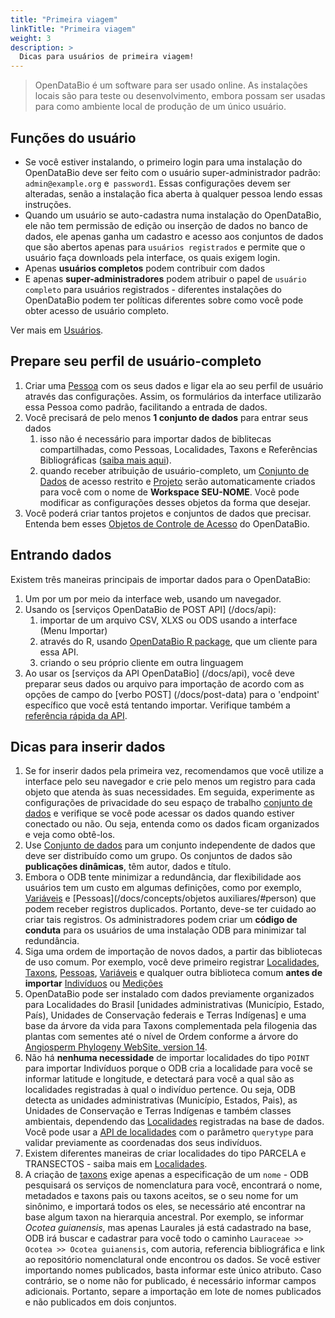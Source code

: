 ```yaml
---
title: "Primeira viagem"
linkTitle: "Primeira viagem"
weight: 3
description: >
  Dicas para usuários de primeira viagem!
---
```


> OpenDataBio é um software para ser usado online. As instalações locais são para teste ou desenvolvimento, embora possam ser usadas para como ambiente local de produção de um único usuário.

## Funções do usuário

* Se você estiver instalando, o primeiro login para uma instalação do OpenDataBio deve ser feito com o usuário super-administrador padrão: `admin@example.org` e` password1`. Essas configurações devem ser alteradas, senão a instalação fica aberta à  qualquer pessoa lendo essas instruções.
* Quando um usuário se auto-cadastra numa instalação do OpenDataBio, ele não tem permissão de edição ou inserção de dados no banco de dados, ele apenas ganha um cadastro e acesso aos conjuntos de dados que são abertos apenas para `usuários registrados` e permite que o usuário faça downloads pela interface, os quais exigem login.
* Apenas **usuários completos** podem contribuir com dados
* E apenas **super-administradores** podem atribuir o papel de `usuário completo` para usuários registrados - diferentes instalações do OpenDataBio podem ter políticas diferentes sobre como você pode obter acesso de usuário completo.

Ver mais em [Usuários](/docs/concepts/data-access/#user).

## Prepare seu perfil de usuário-completo

1. Criar uma [Pessoa](/docs/concepts/auxiliary-objects/#person) com os seus dados e ligar ela ao seu perfil de usuário através das configurações. Assim, os formulários da interface utilizarão essa Pessoa como padrão, facilitando a entrada de dados.
1. Você precisará de pelo menos **1 conjunto de dados** para entrar seus dados
    1. isso não é necessário para importar dados de biblitecas compartilhadas, como Pessoas, Localidades, Taxons e Referências Bibliográficas ([saiba mais aqui](/docs/concepts/auxiliary-objects)).
    1. quando receber atribuição de usuário-completo, um [Conjunto de Dados](/docs/concepts/data-access/#dataset) de acesso restrito e [Projeto](/docs/concepts/data-access/#project) serão automaticamente criados para você com o nome de **Workspace SEU-NOME**. Você pode modificar as configurações desses objetos da forma que desejar.
1. Você poderá criar tantos projetos e conjuntos de dados que precisar. Entenda bem esses [Objetos de Controle de Acesso](/docs/concepts/data-access) do OpenDataBio.

## Entrando dados

Existem três maneiras principais de importar dados para o OpenDataBio:

1. Um por um por meio da interface web, usando um navegador.
1. Usando os [serviços OpenDataBio de POST API] (/docs/api):
    1. importar de um arquivo CSV, XLXS ou ODS usando a interface (Menu Importar)
    1. através do R, usando [OpenDataBio R package](https://github.com/opendatabio/opendatabio-r), que um cliente para essa API.
    1. criando o seu próprio cliente em outra linguagem
1. Ao usar os [serviços da API OpenDataBio] (/docs/api), você deve preparar seus dados ou arquivo para importação de acordo com as opções de campo do [verbo POST] (/docs/post-data) para o 'endpoint' específico que você está tentando importar. Verifique também a [referência rápida da API](/docs/quick-reference).

## Dicas para inserir dados

1. Se for inserir dados pela primeira vez, recomendamos que você utilize a interface pelo seu navegador e crie pelo menos um registro para cada objeto que atenda às suas necessidades. Em seguida, experimente as configurações de privacidade do seu espaço de trabalho [conjunto de dados](/docs/concepts/data-access/#dataset) e verifique se você pode acessar os dados quando estiver conectado ou não. Ou seja, entenda como os dados ficam organizados e veja como obtê-los.
1. Use [Conjunto de dados](/docs/concepts/data-access/#dataset) para um conjunto independente de dados que deve ser distribuído como um grupo. Os conjuntos de dados são **publicações dinâmicas**, têm autor, dados e título.
1. Embora o ODB tente minimizar a redundância, dar flexibilidade aos usuários tem um custo em algumas definições, como por exemplo, [Variáveis](/docs/concepts/trait-objects/#trait) e [Pessoas](/docs/concepts/objetos auxiliares/#person) que podem receber registros duplicados. Portanto, deve-se ter cuidado ao criar tais registros. Os administradores podem criar um **código de conduta** para os usuários de uma instalação ODB para minimizar tal redundância.
1. Siga uma ordem de importação de novos dados, a partir das bibliotecas de uso comum. Por exemplo, você deve primeiro registrar [Localidades](/docs/concepts/core-objects/#location), [Taxons](/docs/concepts/core-objects/#taxon), [Pessoas](/docs/concepts/auxiliary-objects/#person), [Variáveis](/docs/concepts/trait-objects/#trait) e qualquer outra biblioteca comum **antes de importar** [Indivíduos](/docs/concepts/core-objects/#individual) ou [Medições](/docs/concepts/trait-objects/#measurement)
1. OpenDataBio pode ser instalado com dados previamente organizados para Localidades do Brasil [unidades administrativas (Município, Estado, País), Unidades de Conservação federais e Terras Indígenas] e uma base da árvore da vida para Taxons complementada pela filogenia das plantas com sementes até o nível de Ordem conforme a árvore do
[Angiosperm Phylogeny WebSite, version 14](http://www.mobot.org/MOBOT/research/APweb/).
1. Não há **nenhuma necessidade** de importar localidades do tipo `POINT` para importar Indivíduos porque o ODB cria a localidade para você se informar latitude e longitude, e detectará para você a qual são as localidades registradas à qual o indivíduo pertence. Ou seja, ODB detecta as unidades administrativas (Município, Estados, Pais), as Unidades de Conservação e Terras Indígenas e também classes ambientais, dependendo das [Localidades](/docs/concepts/core-objects/#location) registradas na base de dados. Você pode usar a [API de localidades](/docs/api/get-data/#locations-endpoint) com o parâmetro `querytype` para validar previamente as coordenadas dos seus indivíduos.
1. Existem diferentes maneiras de criar localidades do tipo PARCELA e TRANSECTOS - saiba mais em [Localidades](/docs/concepts/core-objects/#location).
1. A criação de [taxons](/docs/api/post-data/#post-taxons) exige apenas a especificação de um `nome` - ODB pesquisará os serviços de nomenclatura para você, encontrará o nome, metadados e taxons pais ou taxons aceitos, se o seu nome for um sinônimo, e importará todos os eles, se necessário até encontrar na base algum taxon na hierarquia ancestral. Por exemplo, se informar _Ocotea guianensis_, mas apenas Laurales já está cadastrado na base, ODB irá buscar e cadastrar para você todo o caminho `Lauraceae >> Ocotea >> Ocotea guianensis`, com autoria, referencia bibliográfica e link ao repositório nomenclatural onde encontrou os dados. Se você estiver importando nomes publicados, basta informar este único atributo. Caso contrário, se o nome não for publicado, é necessário informar campos adicionais. Portanto, separe a importação em lote de nomes publicados e não publicados em dois conjuntos.
